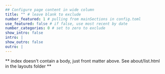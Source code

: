 ```yaml
---
## Configure page content in wide column
title: "" # leave blank to exclude
number_featured: 1 # pulling from mainSections in config.toml
use_featured: false # if false, use most recent by date
number_categories: 0 # set to zero to exclude
show_intro: false
intro: |
show_outro: false
outro: |
---
```


** index doesn't contain a body, just front matter above.
See about/list.html in the layouts folder **